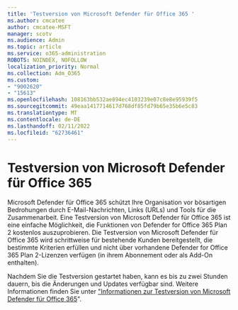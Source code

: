 ```yaml
---
title: 'Testversion von Microsoft Defender für Office 365 '
ms.author: cmcatee
author: cmcatee-MSFT
manager: scotv
ms.audience: Admin
ms.topic: article
ms.service: o365-administration
ROBOTS: NOINDEX, NOFOLLOW
localization_priority: Normal
ms.collection: Adm_O365
ms.custom:
- "9002620"
- "15613"
ms.openlocfilehash: 108163bb532ae894ec4103239e07c8e8e95939f5
ms.sourcegitcommit: 49eaa1417714617d768df85fd79b65e35b6e5c83
ms.translationtype: MT
ms.contentlocale: de-DE
ms.lasthandoff: 02/11/2022
ms.locfileid: "62736461"
---
```

# <a name="microsoft-defender-for-office-365-trial"></a>Testversion von Microsoft Defender für Office 365

Microsoft Defender für Office 365 schützt Ihre Organisation vor bösartigen Bedrohungen durch E-Mail-Nachrichten, Links (URLs) und Tools für die Zusammenarbeit. Eine Testversion von Microsoft Defender für Office 365 ist eine einfache Möglichkeit, die Funktionen von Defender for Office 365 Plan 2 kostenlos auszuprobieren. Die Testversion von Microsoft Defender für Office 365 wird schrittweise für bestehende Kunden bereitgestellt, die bestimmte Kriterien erfüllen und nicht über vorhandene Defender for Office 365 Plan 2-Lizenzen verfügen (in ihrem Abonnement oder als Add-On enthalten).

Nachdem Sie die Testversion gestartet haben, kann es bis zu zwei Stunden dauern, bis die Änderungen und Updates verfügbar sind. Weitere Informationen finden Sie unter ["Informationen zur Testversion von Microsoft Defender für Office 365](https://docs.microsoft.com/microsoft-365/security/office-365-security/about-defender-for-office-365-trial)".
